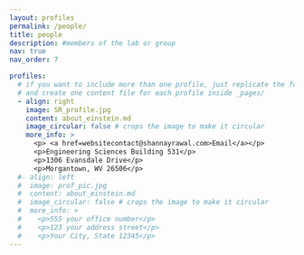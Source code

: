 ```yaml
---
layout: profiles
permalink: /people/
title: people
description: #members of the lab or group
nav: true
nav_order: 7

profiles:
  # if you want to include more than one profile, just replicate the following block
  # and create one content file for each profile inside _pages/
  - align: right
    image: SR_profile.jpg
    content: about_einstein.md
    image_circular: false # crops the image to make it circular
    more_info: >
      <p> <a href=websitecontact@shannayrawal.com>Email</a></p>
      <p>Engineering Sciences Building 531</p>
      <p>1306 Evansdale Drive</p>
      <p>Morgantown, WV 26506</p>
  #- align: left
  #  image: prof_pic.jpg
  #  content: about_einstein.md
  #  image_circular: false # crops the image to make it circular
  #  more_info: >
  #    <p>555 your office number</p>
  #    <p>123 your address street</p>
  #    <p>Your City, State 12345</p>
---
```

